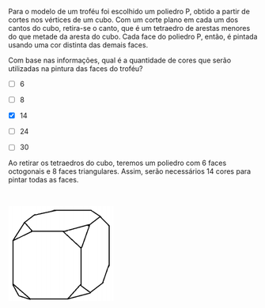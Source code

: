 

Para o modelo de um troféu foi escolhido um poliedro P, obtido a partir de cortes nos vértices de um cubo. Com um corte plano em cada um dos cantos do cubo, retira-se o canto, que é um tetraedro de arestas menores do que metade da aresta do cubo. Cada face do poliedro P, então, é pintada usando uma cor distinta das demais faces.

Com base nas informações, qual é a quantidade de cores que serão utilizadas na pintura das faces do troféu?



- [ ] 6
- [ ] 8
- [x] 14
- [ ] 24
- [ ] 30


Ao retirar os tetraedros do cubo, teremos um poliedro com 6 faces octogonais e 8 faces triangulares. Assim, serão necessários 14 cores para pintar todas as faces.

 

![](2bfa92db-2ed7-6fbd-6d13-fd60ab47040f.png)

        